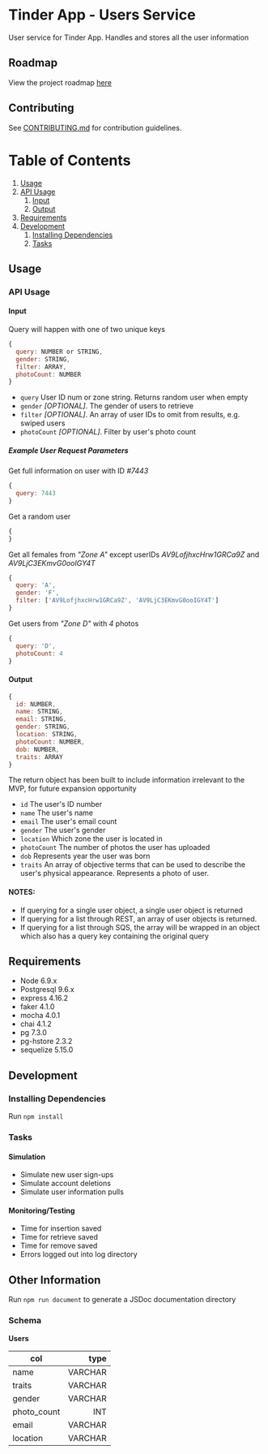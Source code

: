 # Tinder App - Users Service

User service for Tinder App. Handles and stores all the user information

## Roadmap

View the project roadmap [here](https://drive.google.com/open?id=1kAPJHYxOglYTeN3WJslR1_gGNFUneNer6oveAjPyoFA)

## Contributing

See [CONTRIBUTING.md](CONTRIBUTING.md) for contribution guidelines.

# Table of Contents

1. [Usage](#Usage)
1. [API Usage](#api-usage)
    1. [Input](#input)
    1. [Output](#output)
1. [Requirements](#requirements)
1. [Development](#development)
    1. [Installing Dependencies](#installing-dependencies)
    1. [Tasks](#tasks)

## Usage

### API Usage

#### Input

Query will happen with one of two unique keys

```javascript
{
  query: NUMBER or STRING,
  gender: STRING,
  filter: ARRAY,
  photoCount: NUMBER
}
```

- `query` User ID num or zone string. Returns random user when empty
- `gender` _[OPTIONAL]_. The gender of users to retrieve
- `filter` _[OPTIONAL]_. An array of user IDs to omit from results, e.g. swiped users
- `photoCount` _[OPTIONAL]_. Filter by user's photo count

##### Example User Request Parameters

Get full information on user with ID _#7443_
```javascript
{
  query: 7443
}
```

Get a random user
```javascript
{
}
```

Get all females from _"Zone A"_ except userIDs _AV9LofjhxcHrw1GRCa9Z_ and _AV9LjC3EKmvG0ooIGY4T_
```javascript
{
  query: 'A',
  gender: 'F',
  filter: ['AV9LofjhxcHrw1GRCa9Z', 'AV9LjC3EKmvG0ooIGY4T']
}
```

Get users from _"Zone D"_ with _4_ photos
```javascript
{
  query: 'D',
  photoCount: 4
}
```

#### Output

```javascript
{
  id: NUMBER,
  name: STRING,
  email: STRING,
  gender: STRING,
  location: STRING,
  photoCount: NUMBER,
  dob: NUMBER,
  traits: ARRAY
}
```

The return object has been built to include information irrelevant to the MVP, for future expansion opportunity

- `id` The user's ID number
- `name` The user's name
- `email` The user's email count
- `gender` The user's gender
- `location` Which zone the user is located in
- `photoCount` The number of photos the user has uploaded
- `dob` Represents year the user was born
- `traits` An array of objective terms that can be used to describe the user's physical appearance. Represents a photo of user.

#### NOTES:
- If querying for a single user object, a single user object is returned
- If querying for a list through REST, an array of user objects is returned.
- If querying for a list through SQS, the array will be wrapped in an object which also has a query key containing the original query

## Requirements

- Node 6.9.x
- Postgresql 9.6.x
- express 4.16.2
- faker 4.1.0
- mocha 4.0.1
- chai 4.1.2
- pg 7.3.0
- pg-hstore 2.3.2
- sequelize 5.15.0

## Development
### Installing Dependencies
Run `npm install`

### Tasks

#### Simulation

- Simulate new user sign-ups
- Simulate account deletions
- Simulate user information pulls

#### Monitoring/Testing

- Time for insertion saved
- Time for retrieve saved
- Time for remove saved
- Errors logged out into log directory


## Other Information

Run `npm run document` to generate a JSDoc documentation directory

### Schema

__Users__

| col | type |
| ----- | -----:|
| name | VARCHAR |
| traits | VARCHAR |
| gender | VARCHAR |
| photo_count | INT |
| email | VARCHAR |
| location | VARCHAR |
